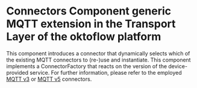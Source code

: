 # Connectors Component generic MQTT extension in the Transport Layer of the oktoflow platform

This component introduces a connector that dynamically selects which of the existing MQTT connectors to (re-)use and instantiate. This component implements a ConnectorFactory that reacts on the version of the device-provided service. For further information, please refer to the employed [MQTT v3](../connectors.mqttv3/README.md) or [MQTT v5](../connectors.mqttv5/README.md) connectors.

